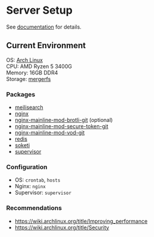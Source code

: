 # Server Setup

See [documentation](https://francoism90.github.io/mediadb-docs) for details.

## Current Environment

OS: [Arch Linux](https://archlinux.org/)  
CPU: AMD Ryzen 5 3400G  
Memory: 16GB DDR4  
Storage: [mergerfs](https://github.com/trapexit/mergerfs)

### Packages

- [meilisearch](https://wiki.archlinux.org/title/MeiliSearch)
- [nginx](https://wiki.archlinux.org/title/Nginx)
- [nginx-mainline-mod-brotli-git](https://aur.archlinux.org/packages/nginx-mainline-mod-brotli-git/) (optional)
- [nginx-mainline-mod-secure-token-git](https://aur.archlinux.org/packages/nginx-mainline-mod-secure-token-git/)
- [nginx-mainline-mod-vod-git](https://aur.archlinux.org/packages/nginx-mainline-mod-vod-git/)
- [redis](https://wiki.archlinux.org/title/Redis)
- [soketi](https://aur.archlinux.org/packages/soketi/)
- [supervisor](https://archlinux.org/packages/community/any/supervisor/)

### Configuration

- OS: `crontab`, `hosts`
- Nginx: `nginx`
- Supervisor: `supervisor`

### Recommendations

- <https://wiki.archlinux.org/title/Improving_performance>
- <https://wiki.archlinux.org/title/Security>
